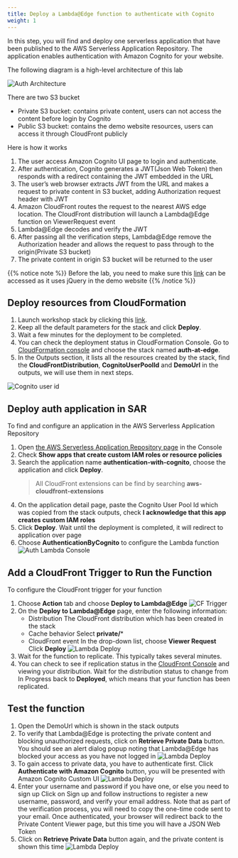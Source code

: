 ```yaml
---
title: Deploy a Lambda@Edge function to authenticate with Cognito
weight: 1
---
```


In this step, you will find and deploy one serverless application that have been published to the AWS Serverless Application Repository. The application enables authentication with Amazon Cognito for your website.

The following diagram is a high-level architecture of this lab

![Auth Architecture](/images/auth-architecture.png)


There are two S3 bucket 
- Private S3 bucket: contains private content, users can not access the content before login by Cognito
- Public S3 bucket: contains the demo website resources, users can access it through CloudFront publicly

Here is how it works

1. The user access Amazon Cognito UI page to login and authenticate.
2. After authentication, Cognito generates a JWT(Json Web Token) then responds with a redirect containing the JWT embedded in the URL
3. The user’s web browser extracts JWT from the URL and makes a request to private content in S3 bucket, adding Authorization request header with JWT
4. Amazon CloudFront routes the request to the nearest AWS edge location. The CloudFront distribution will launch a Lambda@Edge function on ViewerRequest event
5. Lambda@Edge decodes and verify the JWT 
6. After passing all the verification steps, Lambda@Edge remove the Authorization header and allows the request to pass through to the origin(Private S3 bucket)
7. The private content in origin S3 bucket will be returned to the user 

{{% notice note %}}
Before the lab, you need to make sure this [link](https://code.jquery.com/jquery-3.2.1.min.js) can be accessed as it uses jQuery in the demo website
{{% /notice %}}
 

## Deploy resources from CloudFormation

1. Launch workshop stack by clicking this [link](https://console.aws.amazon.com/cloudformation/home?region=us-east-1#/stacks/new?stackName=auth-at-edge&templateURL=https://do-not-delete-cloudfront-ext-workshop.s3.amazonaws.com/edge-auth-workshop.template). 
2. Keep all the default parameters for the stack and click **Deploy**.
3. Wait a few minutes for the deployment to be completed.
4. You can check the deployment status in CloudFormation Console. Go to [CloudFormation console](https://console.aws.amazon.com/cloudformation/home?region=us-east-1#) and choose the stack named **auth-at-edge**. 
5. In the Outputs section, it lists all the resources created by the stack, find the **CloudFrontDistribution**, **CognitoUserPoolId** and **DemoUrl** in the outputs, we will use them in next steps.

![Cognito user id](/images/cognito-user-id.png)

## Deploy auth application in SAR

To find and configure an application in the AWS Serverless Application Repository

1. Open [the AWS Serverless Application Repository page](https://serverlessrepo.aws.amazon.com/applications) in the Console
2. Check **Show apps that create custom IAM roles or resource policies**
3. Search the application name **authentication-with-cognito**, choose the application and click **Deploy**.
   > All CloudFront extensions can be find by searching **aws-cloudfront-extensions**
4. On the application detail page, paste the Cognito User Pool Id which was copied from the stack outputs, check **I acknowledge that this app creates custom IAM roles**
5. Click **Deploy**. Wait until the deployment is completed, it will redirect to application over page
6. Choose **AuthenticationByCognito** to configure the Lambda function
   ![Auth Lambda Console](/images/auth_lambda_page.png)

## Add a CloudFront Trigger to Run the Function

To configure the CloudFront trigger for your function
1. Choose **Action** tab and choose **Deploy to Lambda@Edge**
   ![CF Trigger](/images/CF_trigger_2.png)
2. On the **Deploy to Lambda@Edge** page, enter the following information:
   - Distribution
     The CloudFront distribution which has been created in the stack
   - Cache behavior
     Select **private/***
   - CloudFront event
     In the drop-down list, choose **Viewer Request**
   Click **Deploy**
   ![Lambda Deploy](/images/deploy_para.png)
4. Wait for the function to replicate. This typically takes several minutes.
5. You can check to see if replication status in the [CloudFront Console](https://console.aws.amazon.com/cloudfront/) and viewing your distribution. Wait for the distribution status to change from In Progress back to **Deployed**, which means that your function has been replicated.

## Test the function

1. Open the DemoUrl which is shown in the stack outputs
2. To verify that Lambda@Edge is protecting the private content and blocking unauthorized requests, click on **Retrieve Private Data** button. You should see an alert dialog popup noting that Lambda@Edge has blocked your access as you have not logged in
   ![Lambda Deploy](/images/not_login.png)
3. To gain access to private data, you have to authenticate first. Click **Authenticate with Amazon Cognito** button, you will be presented with Amazon Cognito Custom UI
   ![Lambda Deploy](/images/cognito_login_page.png)
4. Enter your username and password if you have one, or else you need to sign up
   Click on Sign up and follow instructions to register a new username, password, and verify your email address. Note that as part of the verification process, you will need to copy the one-time code sent to your email. Once authenticated, your browser will redirect back to the Private Content Viewer page, but this time you will have a JSON Web Token
5. Click on **Retrieve Private Data** button again, and the private content is shown this time
   ![Lambda Deploy](/images/login_success.png)


